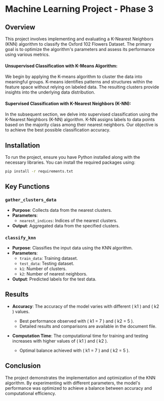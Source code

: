 # Machine Learning Project - Phase 3

## Overview

This project involves implementing and evaluating a K-Nearest Neighbors (KNN) algorithm to classify the Oxford 102 Flowers Dataset. The primary goal is to optimize the algorithm's parameters and assess its performance using various metrics.

#### Unsupervised Classification with K-Means Algorithm:
We begin by applying the K-means algorithm to cluster the data into meaningful groups.
K-means identifies patterns and structures within the feature space without relying on labeled data.
The resulting clusters provide insights into the underlying data distribution.
#### Supervised Classification with K-Nearest Neighbors (K-NN):
In the subsequent section, we delve into supervised classification using the K-Nearest Neighbors (K-NN) algorithm.
K-NN assigns labels to data points based on the majority class among their nearest neighbors.
Our objective is to achieve the best possible classification accuracy.

## Installation

To run the project, ensure you have Python installed along with the necessary libraries. You can install the required packages using:

```bash
pip install -r requirements.txt
```

## Key Functions

### `gather_clusters_data`

- **Purpose**: Collects data from the nearest clusters.
- **Parameters**:
  - `nearest_indices`: Indices of the nearest clusters.
- **Output**: Aggregated data from the specified clusters.

### `classify_knn`

- **Purpose**: Classifies the input data using the KNN algorithm.
- **Parameters**:
  - `train_data`: Training dataset.
  - `test_data`: Testing dataset.
  - `k1`: Number of clusters.
  - `k2`: Number of nearest neighbors.
- **Output**: Predicted labels for the test data.

## Results

- **Accuracy**: The accuracy of the model varies with different \( k1 \) and \( k2 \) values.
  - Best performance observed with \( k1 = 7 \) and \( k2 = 5 \).
  - Detailed results and comparisons are available in the document file.
 
- **Computation Time**: The computational time for training and testing increases with higher values of \( k1 \) and \( k2 \).
  - Optimal balance achieved with \( k1 = 7 \) and \( k2 = 5 \).

## Conclusion

The project demonstrates the implementation and optimization of the KNN algorithm. By experimenting with different parameters, the model's performance was optimized to achieve a balance between accuracy and computational efficiency.
